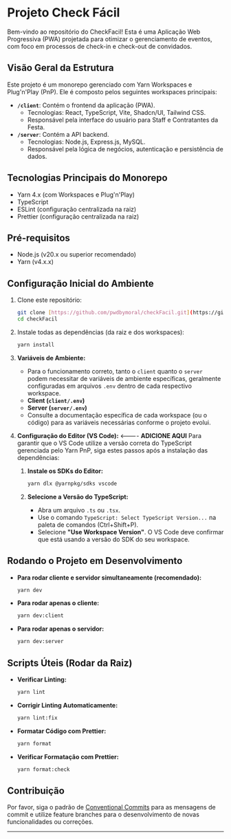 # Projeto Check Fácil

Bem-vindo ao repositório do CheckFacil! Esta é uma Aplicação Web Progressiva (PWA) projetada para otimizar o gerenciamento de eventos, com foco em processos de check-in e check-out de convidados.

## Visão Geral da Estrutura

Este projeto é um monorepo gerenciado com Yarn Workspaces e Plug'n'Play (PnP). Ele é composto pelos seguintes workspaces principais:

* **`/client`**: Contém o frontend da aplicação (PWA).
  * Tecnologias: React, TypeScript, Vite, Shadcn/UI, Tailwind CSS.
  * Responsável pela interface do usuário para Staff e Contratantes da Festa.
* **`/server`**: Contém a API backend.
  * Tecnologias: Node.js, Express.js, MySQL.
  * Responsável pela lógica de negócios, autenticação e persistência de dados.

## Tecnologias Principais do Monorepo

* Yarn 4.x (com Workspaces e Plug'n'Play)
* TypeScript
* ESLint (configuração centralizada na raiz)
* Prettier (configuração centralizada na raiz)

## Pré-requisitos

* Node.js (v20.x ou superior recomendado)
* Yarn (v4.x.x)

## Configuração Inicial do Ambiente

1. Clone este repositório:

    ```bash
    git clone [https://github.com/pwdbymoral/checkFacil.git](https://github.com/pwdbymoral/checkFacil.git)
    cd checkFacil
    ```

2. Instale todas as dependências (da raiz e dos workspaces):

    ```bash
    yarn install
    ```

3. **Variáveis de Ambiente:**
    * Para o funcionamento correto, tanto o `client` quanto o `server` podem necessitar de variáveis de ambiente específicas, geralmente configuradas em arquivos `.env` dentro de cada respectivo workspace.
    * **Client (`client/.env`)**
    * **Server (`server/.env`)**
    * Consulte a documentação específica de cada workspace (ou o código) para as variáveis necessárias conforme o projeto evolui.

4. **Configuração do Editor (VS Code):** <---- **ADICIONE AQUI**
    Para garantir que o VS Code utilize a versão correta do TypeScript gerenciada pelo Yarn PnP, siga estes passos após a instalação das dependências:

    1. **Instale os SDKs do Editor:**

        ```bash
        yarn dlx @yarnpkg/sdks vscode
        ```

    2. **Selecione a Versão do TypeScript:**
        * Abra um arquivo `.ts` ou `.tsx`.
        * Use o comando `TypeScript: Select TypeScript Version...` na paleta de comandos (Ctrl+Shift+P).
        * Selecione **"Use Workspace Version"**. O VS Code deve confirmar que está usando a versão do SDK do seu workspace.

## Rodando o Projeto em Desenvolvimento

* **Para rodar cliente e servidor simultaneamente (recomendado):**

    ```bash
    yarn dev
    ```

* **Para rodar apenas o cliente:**

    ```bash
    yarn dev:client
    ```

* **Para rodar apenas o servidor:**

    ```bash
    yarn dev:server
    ```

## Scripts Úteis (Rodar da Raiz)

* **Verificar Linting:**

    ```bash
    yarn lint
    ```

* **Corrigir Linting Automaticamente:**

    ```bash
    yarn lint:fix
    ```

* **Formatar Código com Prettier:**

    ```bash
    yarn format
    ```

* **Verificar Formatação com Prettier:**

    ```bash
    yarn format:check
    ```

## Contribuição

Por favor, siga o padrão de [Conventional Commits](https://www.conventionalcommits.org/) para as mensagens de commit e utilize feature branches para o desenvolvimento de novas funcionalidades ou correções.

---
